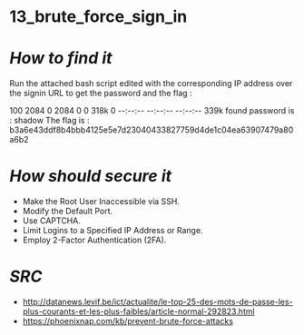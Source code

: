 # 13_brute_force_sign_in

# *How to find it*

Run the attached bash script edited with the corresponding IP address over the signin URL to get the password and the flag :


100  2084    0  2084    0     0   318k      0 --:--:-- --:--:-- --:--:--  339k
found password is :  shadow
The flag is : b3a6e43ddf8b4bbb4125e5e7d23040433827759d4de1c04ea63907479a80a6b2 


# *How should secure it*

- Make the Root User Inaccessible via SSH.
- Modify the Default Port.
- Use CAPTCHA.
- Limit Logins to a Specified IP Address or Range.
- Employ 2-Factor Authentication (2FA).


# *SRC*

- http://datanews.levif.be/ict/actualite/le-top-25-des-mots-de-passe-les-plus-courants-et-les-plus-faibles/article-normal-292823.html
- https://phoenixnap.com/kb/prevent-brute-force-attacks

